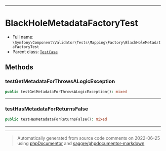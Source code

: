 ***

# BlackHoleMetadataFactoryTest





* Full name: `\Symfony\Component\Validator\Tests\Mapping\Factory\BlackHoleMetadataFactoryTest`
* Parent class: [`TestCase`](../../../../../../PHPUnit/Framework/TestCase.md)




## Methods


### testGetMetadataForThrowsALogicException



```php
public testGetMetadataForThrowsALogicException(): mixed
```











***

### testHasMetadataForReturnsFalse



```php
public testHasMetadataForReturnsFalse(): mixed
```











***


***
> Automatically generated from source code comments on 2022-06-25 using [phpDocumentor](http://www.phpdoc.org/) and [saggre/phpdocumentor-markdown](https://github.com/Saggre/phpDocumentor-markdown)
